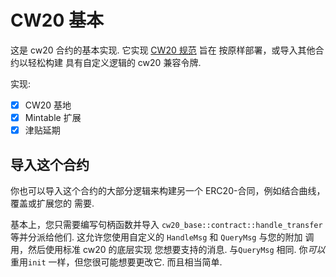 # CW20 基本

这是 cw20 合约的基本实现. 它实现
[CW20 规范](01-spec.md) 旨在
按原样部署，或导入其他合约以轻松构建
具有自定义逻辑的 cw20 兼容令牌.

实现:

- [x] CW20 基地
- [x] Mintable 扩展
- [x] 津贴延期

## 导入这个合约

你也可以导入这个合约的大部分逻辑来构建另一个
ERC20-合同，例如结合曲线，覆盖或扩展您的
需要.

基本上，您只需要编写句柄函数并导入
`cw20_base::contract::handle_transfer` 等并分派给他们.
这允许您使用自定义的 `HandleMsg` 和 `QueryMsg` 与您的附加
调用，然后使用标准 cw20 的底层实现
您想要支持的消息. 与`QueryMsg` 相同. 你*可以*重用`init`
一样，但您很可能想要更改它. 而且相当简单.
